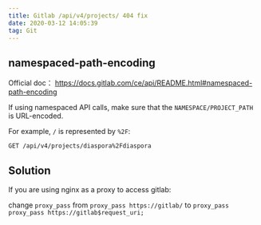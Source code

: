 ```yaml
---
title: Gitlab /api/v4/projects/ 404 fix
date: 2020-03-12 14:05:39
tag: Git
---
```


## namespaced-path-encoding

Official doc： https://docs.gitlab.com/ce/api/README.html#namespaced-path-encoding

If using namespaced API calls, make sure that the `NAMESPACE/PROJECT_PATH` is URL-encoded.

For example, `/` is represented by `%2F`:

```
GET /api/v4/projects/diaspora%2Fdiaspora
```

## Solution

If you are using nginx as a proxy to access gitlab:

change `proxy_pass` from `proxy_pass https://gitlab/` to `proxy_pass proxy_pass https://gitlab$request_uri;`

